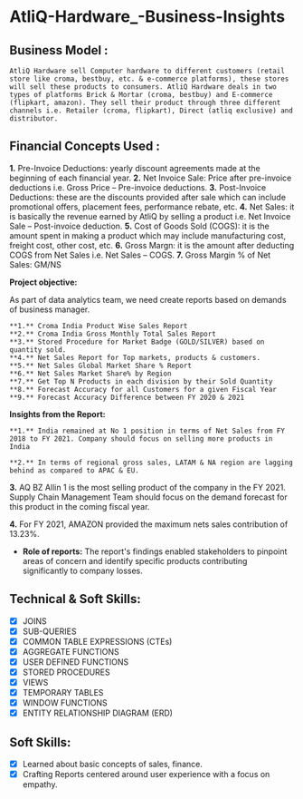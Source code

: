 # AtliQ-Hardware_-Business-Insights

## Business Model : 
    AtliQ Hardware sell Computer hardware to different customers (retail store like croma, bestbuy, etc. & e-commerce platforms), these stores will sell these products to consumers. AtliQ Hardware deals in two types of platforms Brick & Mortar (croma, bestbuy) and E-commerce (flipkart, amazon). They sell their product through three different channels i.e. Retailer (croma, flipkart), Direct (atliq exclusive) and distributor.

 ## Financial Concepts Used :
   **1.** Pre-Invoice Deductions: yearly discount agreements made at the beginning of each financial year.
   **2.** Net Invoice Sale: Price after pre-invoice deductions i.e. Gross Price – Pre-invoice deductions.
   **3.** Post-Invoice Deductions: these are the discounts provided after sale which can include promotional offers, placement fees, performance rebate, etc.
   **4.** Net Sales: it is basically the revenue earned by AtliQ by selling a product i.e. Net Invoice Sale – Post-invoice deduction.
   **5.** Cost of Goods Sold (COGS): it is the amount spent in making a product which may include manufacturing cost, freight cost, other cost, etc.
   **6.** Gross Margn: it is the amount after deducting COGS from Net Sales i.e. Net Sales – COGS.
   **7.** Gross Margin % of Net Sales: GM/NS

**Project objective:** 

   As part of data analytics team, we need create reports based on demands of business manager.

    **1.** Croma India Product Wise Sales Report
    **2.** Croma India Gross Monthly Total Sales Report
    **3.** Stored Procedure for Market Badge (GOLD/SILVER) based on quantity sold.
    **4.** Net Sales Report for Top markets, products & customers.
    **5.** Net Sales Global Market Share % Report
    **6.** Net Sales Market Share% by Region
    **7.** Get Top N Products in each division by their Sold Quantity
    **8.** Forecast Accuracy for all Customers for a given Fiscal Year
    **9.** Forecast Accuracy Difference between FY 2020 & 2021

**Insights from the Report:**
 
    **1.** India remained at No 1 position in terms of Net Sales from FY 2018 to FY 2021. Company should focus on selling more products in India

    **2.** In terms of regional gross sales, LATAM & NA region are lagging behind as compared to APAC & EU. 

   **3.** AQ BZ Allin 1 is the most selling product of the company in the FY 2021. Supply Chain Management Team should focus on the demand forecast for this product in the coming fiscal year.
   

   **4.** For FY 2021, AMAZON provided the maximum nets sales contribution of 13.23%.

- **Role of reports:** The report's findings enabled stakeholders to pinpoint areas of concern and identify specific products contributing significantly to company losses.

## Technical & Soft Skills:
- [x]	JOINS
- [x]	SUB-QUERIES
- [x]	COMMON TABLE EXPRESSIONS (CTEs)
- [x]	AGGREGATE FUNCTIONS
- [x]	USER DEFINED FUNCTIONS
- [x]	STORED PROCEDURES
- [x] VIEWS
- [x] TEMPORARY TABLES
- [x] WINDOW FUNCTIONS
- [x] ENTITY RELATIONSHIP DIAGRAM (ERD)   

## Soft Skills:
- [x]	Learned about basic concepts of sales, finance.
- [x]	Crafting Reports centered around user experience with a focus on empathy.
